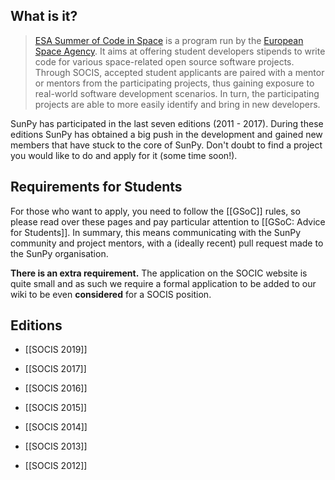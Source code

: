 ## What is it?
> [ESA Summer of Code in Space](http://sophia.estec.esa.int/socis/) is a program run by the [European Space Agency](http://www.esa.int/ESA).
>It aims at offering student developers stipends to write code for various space-related open source software projects.
>Through SOCIS, accepted student applicants are paired with a mentor or mentors from the participating projects, thus gaining exposure to real-world software development scenarios.
>In turn, the participating projects are able to more easily identify and bring in new developers.

SunPy has participated in the last seven editions (2011 - 2017).
During these editions SunPy has obtained a big push in the development and gained new members that have stuck to the core of SunPy.
Don't doubt to find a project you would like to do and apply for it (some time soon!).

## Requirements for Students

For those who want to apply, you need to follow the [[GSoC]] rules, so please read over these pages and pay particular attention to [[GSoC: Advice for Students]].
In summary, this means communicating with the SunPy community and project mentors, with a (ideally recent) pull request made to the SunPy organisation. 

**There is an extra requirement.**
The application on the SOCIC website is quite small and as such we require a formal application to be added to our wiki to be even **considered** for a SOCIS position.

## Editions

* [[SOCIS 2019]]

* [[SOCIS 2017]]

* [[SOCIS 2016]]

* [[SOCIS 2015]]

* [[SOCIS 2014]]

* [[SOCIS 2013]]

* [[SOCIS 2012]]

